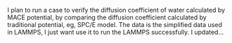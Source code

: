 I plan to run a case to verify the diffusion coefficient of water calculated by MACE potential, by comparing the diffusion coefficient calculated by traditional potential, eg, SPC/E model. The data is the simplified data used in LAMMPS, I just want use it to run the LAMMPS successfully. I updated…
